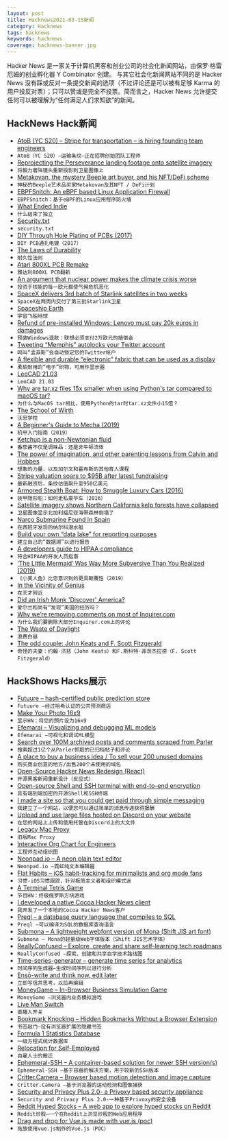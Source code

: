 ```yaml
---
layout: post
title: Hacknews2021-03-15新闻
category: Hacknews
tags: hacknews
keywords: hacknews
coverage: hacknews-banner.jpg
---
```


Hacker News 是一家关于计算机黑客和创业公司的社会化新闻网站，由保罗·格雷厄姆的创业孵化器 Y Combinator 创建。
与其它社会化新闻网站不同的是 Hacker News 没有踩或反对一条提交新闻的选项（不过评论还是可以被有足够 Karma 的用户投反对票）；只可以赞或是完全不投票。简而言之，Hacker News 允许提交任何可以被理解为“任何满足人们求知欲”的新闻。

## HackNews Hack新闻


- [AtoB (YC S20) – Stripe for transportation – is hiring founding team engineers](https://www.notion.so/atob/Founding-Team-Engineers-AtoB-1db448bd0b8c482db48857f04c7244cf)
- `AtoB（YC S20）–运输条纹–正在招聘创始团队工程师`
- [Reprojecting the Perseverance landing footage onto satellite imagery](https://matthewearl.github.io/2021/03/06/mars2020-reproject/)
- `将毅力着陆镜头重新投影到卫星图像上`
- [Metakovan, the mystery Beeple art buyer, and his NFT/DeFi scheme](https://amycastor.com/2021/03/14/metakovan-the-mystery-beeple-art-buyer-and-his-nft-defi-scheme/)
- `神秘的Beeple艺术品买家Metakovan及其NFT / DeFi计划`
- [EBPFSnitch: An eBPF based Linux Application Firewall](https://github.com/harporoeder/ebpfsnitch)
- `EBPFSnitch：基于eBPF的Linux应用程序防火墙`
- [What Ended Indie](https://medium.com/@bryce/what-ended-indie-76575463934d)
- `什么结束了独立`
- [Security.txt](https://securitytxt.org/)
- `security.txt`
- [DIY Through Hole Plating of PCBs (2017)](https://blog.honzamrazek.cz/2017/10/diy-through-hole-plating-of-pcbs/)
- `DIY PCB通孔电镀（2017）`
- [The Laws of Durability](https://concurrencyfreaks.blogspot.com/2021/03/the-4-laws-of-durability.html)
- `耐久性法则`
- [Atari 800XL PCB Remake](https://ezcontents.org/atari-800xl-pcb-remake)
- `雅达利800XL PCB翻新`
- [An argument that nuclear power makes the climate crisis worse](https://m.dw.com/en/nuclear-climate-mycle-schneider-renewables-fukushima/a-56712368)
- `投资于核能的每一欧元都使气候危机恶化`
- [SpaceX delivers 3rd batch of Starlink satellites in two weeks](https://techcrunch.com/2021/03/14/spacex-flies-falcon-9-rocket-booster-for-a-record-9th-time-delivers-3rd-batch-of-starlink-satellites-in-two-weeks/)
- `SpaceX在两周内交付了第三批Starlink卫星`
- [Spaceship Earth](https://en.wikipedia.org/wiki/Spaceship_Earth)
- `宇宙飞船地球`
- [Refund of pre-installed Windows: Lenovo must pay 20k euros in damages](https://fsfe.org/news/2021/news-20210302-01.html)
- `预装Windows退款：联想必须支付2万欧元的赔偿金`
- [Tweeting “Memphis” autolocks your Twitter account](https://twitter.com/SwiftOnSecurity/status/1371183849712009219)
- `鸣叫“孟菲斯”会自动锁定您的Twitter帐户`
- [A flexible and durable “electronic” fabric that can be used as a display](https://www.shine.cn/news/metro/2103115812/)
- `柔软耐用的“电子”织物，可用作显示器`
- [LeoCAD 21.03](https://www.leocad.org/)
- `LeoCAD 21.03`
- [Why are tar.xz files 15x smaller when using Python's tar compared to macOS tar?](https://superuser.com/questions/1633073/why-are-tar-xz-files-15x-smaller-when-using-pythons-tar-library-compared-to-mac)
- `为什么与MacOS tar相比，使用Python的tar时tar.xz文件小15倍？`
- [The School of Wirth](http://pascal.hansotten.com/)
- `沃思学校`
- [A Beginner's Guide to Mecha (2019)](https://www.nypl.org/blog/2019/04/04/beginners-guide-mecha-manga-anime)
- `机甲入门指南（2019）`
- [Ketchup is a non-Newtonian fluid](https://www.scientificamerican.com/article/ketchup-is-not-just-a-condiment-it-is-also-a-non-newtonian-fluid/)
- `番茄酱不仅是调味品：还是非牛顿流体`
- [The power of imagination, and other parenting lessons from Calvin and Hobbes](https://www.washingtonpost.com/lifestyle/2019/04/05/power-imagination-other-parenting-lessons-calvin-hobbes/)
- `想象的力量，以及加尔文和霍布斯的其他育人课程`
- [Stripe valuation soars to $95B after latest fundraising](https://www.ft.com/content/b9949a88-6c09-4de5-92e7-73994bb2b62f)
- `最新融资后，条纹估值飙升至950亿美元`
- [Armored Stealth Boat: How to Smuggle Luxury Cars (2016)](http://www.hisutton.com/Armored%20Stealth%20Boat.html)
- `装甲隐形船：如何走私豪华车（2016）`
- [Satellite imagery shows Northern California kelp forests have collapsed](https://www.smithsonianmag.com/smart-news/satellite-imagery-shows-northern-california-kelp-forests-have-collapsed-180977214/)
- `卫星图像显示北加利福尼亚海带森林倒塌了`
- [Narco Submarine Found in Spain](http://www.hisutton.com/Narco-Submarine-Found-In-Spain.html)
- `在西班牙发现的纳尔科潜水艇`
- [Build your own “data lake” for reporting purposes](https://tech.fretlink.com/build-your-own-data-lake-for-reporting-purposes/)
- `建立自己的“数据湖”以进行报告`
- [A developers guide to HIPAA compliance](https://github.com/truevault/hipaa-compliance-developers-guide)
- `符合HIPAA的开发人员指南`
- [‘The Little Mermaid’ Was Way More Subversive Than You Realized (2019)](https://www.smithsonianmag.com/arts-culture/little-mermaid-was-way-more-subversive-you-realized-180973464/)
- `《小美人鱼》比您意识到的更具颠覆性（2019）`
- [In the Vicinity of Genius](https://www.thenation.com/article/culture/robert-fulford-glenn-gould/)
- `在天才附近`
- [Did an Irish Monk 'Discover' America?](https://www.history.com/.amp/news/did-an-irish-monk-discover-america)
- `爱尔兰和尚有“发现”美国的经历吗？`
- [Why we’re removing comments on most of Inquirer.com](https://www.inquirer.com/about/philadelphia-inquirer-comments-section-changes-20210201.html)
- `为什么我们要删除大部分Inquirer.com上的评论`
- [The Waste of Daylight](https://www.nms.ac.uk/explore-our-collections/stories/science-and-technology/the-waste-of-daylight/)
- `浪费白昼`
- [The odd couple: John Keats and F. Scott Fitzgerald](https://www.spectator.co.uk/article/the-odd-couple-john-keats-and-f-scott-fitzgerald)
- `奇怪的夫妻：约翰·济慈（John Keats）和F.斯科特·菲茨杰拉德（F. Scott Fitzgerald）`


## HackShows Hacks展示

- [ Futuure – hash-certified public prediction store](https://futuu.re)
- `Futuure –经过哈希认证的公共预测商店`
- [ Make Your Photo 16x9](https://einaregilsson.com/make-your-photo-16x9/)
- `显示HN：将您的照片设为16x9`
- [ Efemarai – Visualizing and debugging ML models](https://efemarai.com)
- `Efemarai –可视化和调试ML模型`
- [ Search over 100M archived posts and comments scraped from Parler](https://parler.adatascienti.st)
- `搜索超过1亿个从Parler抓取的已归档帖子和评论`
- [ A place to buy a business idea / To sell your 200 unused domains](item?id=26429440)
- `购买商业创意的地方/出售200个未使用的域名`
- [ Open-Source Hacker News Redesign (React)](https://github.com/RocktimSaikia/hacker-news-redesign)
- `开源黑客新闻重新设计（反应式）`
- [ Open-source Shell and SSH terminal with end-to-end encryption](https://github.com/squidjs/terminal)
- `具有端到端加密的开源Shell和SSH终端`
- [ I made a site so that you could get paid through simple messaging](https://superpage.to/)
- `我建立了一个网站，以便您可以通过简单的消息传递获得报酬`
- [ Upload and use large files hosted on Discord on your website](https://github.com/5ut/DiskCord)
- `在您的网站上上传和使用托管在Discord上的大文件`
- [ Legacy Mac Proxy](https://jonathanalland.com/legacy-mac-proxy.html)
- `旧版Mac Proxy`
- [ Interactive Org Chart for Engineers](https://org-engine.com)
- `工程师互动组织图`
- [ Neonpad.io – A neon plain text editor](http://neonpad.io)
- `Neonpad.io –霓虹纯文本编辑器`
- [ Flat Habits – iOS habit-tracking for minimalists and org mode fans](http://xenodium.com/frictionless-org-habits-on-ios#org2308032)
- `习惯-iOS习惯跟踪，针对极简主义者和组织模式迷`
- [ A Terminal Tetris Game](https://github.com/adder46/tetris.rs)
- `节目HN：终极俄罗斯方块游戏`
- [ I developed a native Cocoa Hacker News client](https://github.com/goranmoomin/HackerNews)
- `我开发了一个本地的Cocoa Hacker News客户`
- [ Preql – a database query language that compiles to SQL](https://github.com/erezsh/Preql)
- `Preql –可以编译为SQL的数据库查询语言`
- [ Submona – A lightweight webfont version of Mona (Shift JIS art font)](https://gitlab.com/trobador/submona-web-font)
- `Submona – Mona的轻量级Web字体版本（Shift JIS艺术字体）`
- [ ReallyConfused – Explore, create and share self-learning tech roadmaps](http://www.reallyconfused.co/)
- `ReallyConfused –探索，创建和共享自学技术路线图`
- [ Time-series-generator – generate time series for analytics](https://github.com/hieunc229/time-series-generator)
- `时间序列生成器–生成时间序列以进行分析`
- [ Ensō-write and think now, edit later](https://enso.sonnet.io)
- `立即写信并思考，以后再编辑`
- [ MoneyGame – In-Browser Business Simulation Game](item?id=26448797)
- `MoneyGame –浏览器内业务模拟游戏`
- [ Live Man Switch](https://livemanswitch.com)
- `直播人开关`
- [ Bookmark Knocking – Hidden Bookmarks Without a Browser Extension](https://jstrieb.github.io/projects/hidden-bookmarks/)
- `书签敲门–没有浏览器扩展的隐藏书签`
- [ Formula 1 Statistics Database](http://www.s1.flatpackapps.com/app.php?appId=22)
- `一级方程式统计数据库`
- [ Relocation for Self-Employed](https://www.secondmentclub.com)
- `自雇人士的搬迁`
- [ Ephemeral-SSH – A container-based solution for newer SSH version(s)](https://github.com/avocadosec/ephemeral-ssh)
- `Ephemeral-SSH –基于容器的解决方案，用于较新的SSH版本`
- [ Critter.Camera – Browser based motion detection and image capture](https://critter.camera/)
- `Critter.Camera –基于浏览器的运动检测和图像捕获`
- [ Security and Privacy Plus 2.0- a Privoxy based security appliance](https://nextvectorsecurity.com/next-vector-security-announces-the-launch-of-security-and-privacy-plus-2-0/)
- `Security and Privacy Plus 2.0-一种基于Privoxy的安全设备`
- [ Reddit Hyped Stocks – A web app to explore hyped stocks on Reddit](https://github.com/lukstei/reddit-hyped-stocks)
- `Reddit炒股–一个在Reddit上浏览炒股的Web应用程序`
- [ Drag and drop for Vue.js made with vue.js (poc)](https://supraniti.github.io/vue-dnd-zone/)
- `拖放使用vue.js制作的Vue.js（POC）`

